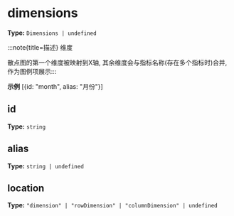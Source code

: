# dimensions

**Type:** `Dimensions | undefined`

:::note{title=描述}
维度



散点图的第一个维度被映射到X轴, 其余维度会与指标名称(存在多个指标时)合并, 作为图例项展示:::

**示例**
[{id: "month", alias: "月份"}]



## id

**Type:** `string`

## alias

**Type:** `string | undefined`

## location

**Type:** `"dimension" | "rowDimension" | "columnDimension" | undefined`

